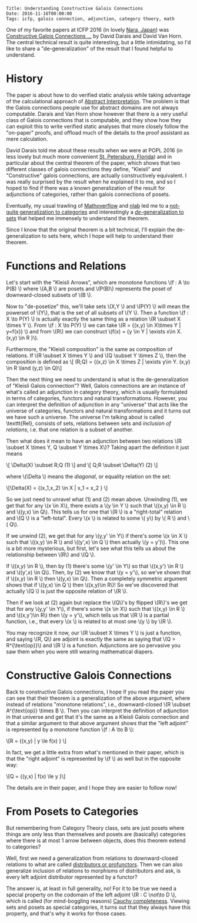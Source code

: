     Title: Understanding Constructive Galois Connections
    Date: 2016-11-16T00:00:00
    Tags: icfp, galois connection, adjunction, category thoery, math

One of my favorite papers at ICFP 2016 (in lovely
[Nara, Japan](http://conf.researchr.org/home/icfp-2016)) was
[Constructive Galois Connections ...](http://dl.acm.org/citation.cfm?id=2951934)
by David Darais and David Van Horn.
The central technical result is quite interesting, but a little
intimidating, so I'd like to share a "de-generalization" of the result
that I found helpful to understand.

<!-- more -->

# History
The paper is about how to do verified static analysis while taking
advantage of the calculational approach of
[Abstract Interpretation](http://www.di.ens.fr/~cousot/COUSOTpapers/Marktoberdorf98.shtml).
The problem is that the Galois connections people use for abstract
domains are not always computable.
Darais and Van Horn show however that there is a very useful class of
Galois connections that is computable, and they show how they can
exploit this to write verified static analyses that more closely
follow the "on-paper" proofs, and offload much of the details to the
proof assistant as mere calculation.

David Darais told me about these results when we were at POPL 2016 (in
less lovely but much more convenient
[St. Petersburg, Florida](http://conf.researchr.org/home/POPL-2016))
and in particular about the central theorem of the paper, which shows
that two different classes of galois connections they define, "Kleisli"
and "Constructive" galois connections, are actually constructively
equivalent.
I was really surprised by the result when he explained it to me, and
so I hoped to find if there was a known generalization of the result
for adjunctions of categories, rather than galois connections of
posets.

Eventually, my usual trawling of
[Mathoverflow](http://mathoverflow.net/) and
[nlab](https://ncatlab.org/nlab/show/HomePage) led me to a
[not-quite generalization to categories](https://ncatlab.org/nlab/show/Cauchy+complete+category#InOrdinaryCatTheoryByProfunctors)
and interestingly a
[*de*-generalization to sets](http://mathoverflow.net/questions/222516/duality-between-compactness-and-hausdorffness/222524#222524)
that helped me immensely to understand the theorem.

Since I know that the original theorem is a bit technical, I'll
explain the de-generalization to sets here, which I hope will help to
understand their theorem.

# Functions and Relations

Let's start with the "Kleisli Arrows", which are monotone functions
\\(f : A \to P(B) \\) where \\(A,B \\) are posets and \\(P(B)\\)
represents the poset of downward-closed subsets of \\(B \\).

Now to "de-posetize" this, we'll take sets \\(X,Y \\) and \\(P(Y) \\)
will mean the powerset of \\(Y\\), that is the set of all subsets of
\\(Y \\). Then a function \\(f : X \to P(Y) \\) is actually exactly
the same thing as a relation \\(R \subset X \times Y \\). From \\(f :
X \to P(Y) \\) we can take \\(R = \{(x,y) \in X\times Y | y=f(x)\} \\)
and from \\(R\\) we can construct \\(f(x) = \{y \in Y | \exists x\in
X. (x,y) \in R \}\\).

Furthermore, the "Kleisli composition" is the same as composition of
relations.
If \\(R \subset X \times Y \\) and \\(Q \subset Y \times Z
\\), then the composition is defined as
\\[ (R;Q) = \{(x,z) \in X \times Z | \exists y\in Y. (x,y) \in R \land (y,z) \in Q\}\\]

Then the next thing we need to understand is what is the
de-generalization of "Kleisli Galois connection"?
Well, Galois connections are an instance of what's called an
adjunction in category theory, which is usually formulated in terms of
categories, functors and natural transformations.
However, you can interpret the definition of adjunction in any
"universe" that acts like the universe of categories, functors and
natural transformations and it turns out we have such a universe.
The universe I'm talking about is called \texttt{Rel}, consists of
sets, relations between sets and *inclusion of relations*, i.e. that
one relation is a subset of another.

Then what does it mean to have an adjunction between two relations
\\(R \subset X \times Y, Q \subset Y \times X\\)? Taking apart the
definition it just means

\\[ \Delta(X) \subset R;Q (1) \\]
and
\\[ Q;R \subset \Delta(Y) (2) \\]

where \\(\Delta \\) means the *diagonal*, or equality relation on the set:

\\[\Delta(X) = \{(x_1,x_2) \in X | x_1 = x_2 \} \\]

So we just need to unravel what (1) and (2) mean above.  Unwinding
(1), we get that for any \\(x \in X\\), there exists a \\(y \in Y \\)
such that \\((x,y) \in R \\) and \\((y,x) \in Q\\). This tells us for
one that \\(R \\) is a "right-total" relation and \\(Q \\) is a
"left-total". Every \\(x \\) is related to some \\( y\\) by \\( R \\)
and \\( Q\\).

If we unwind (2), we get that for any \\(y,y' \in Y\\) if there's some
\\(x \in X \\) such that \\((x,y) \in R \\) and \\((y',x) \in Q \\)
then actually \\(y = y')\\). This one is a bit more mysterious, but
first, let's see what this tells us about the relationship between
\\(R\\) and \\(Q \\).

If \\((x,y) \in R \\), then by (1) there's some \\(y' \in Y\\) so that
\\((x,y') \in R \\) and \\((y',x) \in Q\\). Then, by (2) we know that
\\(y = y'\\), so we've shown that if \\((x,y) \in R \\) then \\((y,x)
\in Q\\). Then a completely symmetric argument shows that if \\((y,x)
\in Q \\) then \\((x,y)\in R\\)! So we've discovered that actually
\\(Q \\) is just the opposite relation of \\(R \\).

Then if we look at (2) again but replace the \\(Q\\)'s by flipped
\\(R\\)'s we get that for any \\(y,y' \in Y\\), if there's some \\(x
\in X\\) such that \\((x,y) \in R \\) and \\((x,y')\in R\\) then \\(y
= y'\\), which tells us that \\(R \\) is a partial function, i.e.,
that every \\(x \\) is related to at most one \\(y \\) by \\(R \\).

You may recognize it now, our \\(R \subset X \times Y \\) is just a
function, and saying \\(R, Q\\) are adjoint is exactly the same as
saying that \\(Q = R^{\text{op}}\\) and \\(R \\) is a function.
Adjunctions are so pervasive you saw them when you were still wearing
mathematical diapers.

# Constructive Galois Connections

Back to constructive Galois connections, I hope if you read the paper
you can see that their theorem is a generalization of the above
argument, where instead of relations "monotone relations", i.e.,
downward-closed \\(R \subset A^{\text{op}} \times B \\). Then you can
interpret the definition of adjunction in that universe and get that
it's the same as a Kleisli Galois connection and that a similar
argument to that above argument shows that the "left adjoint" is
represented by a monotone function \\(f : A \to B \\):

 \\[R = \{(x,y) | y \le f(x) \} \\]

In fact, we get a little extra from what's mentioned in their paper,
which is that the "right adjoint" is represented by \\(f \\) as well
but in the opposite way:

\\[Q = \{(y,x) | f(x) \le y \}\\]

The details are in their paper, and I hope they are easier to follow
now!

# From Posets to Categories

But remembering from Category Theory class, sets are just posets where
things are only less than themselves and posets are (basically)
categories where there is at most 1 arrow between objects, does this
theorem extend to categories?

Well, first we need a generalization from relations to downward-closed
relations to what are called
[distributors or profunctors](https://ncatlab.org/nlab/show/profunctor).
Then we can also generalize inclusion of relations to morphisms of
distributors and ask, is every left adjoint distributor represented by a functor?

The answer is, at least in full generality, no! For it to be true we
need a special property on the codomain of the left adjoint \\(R : C
\not\to D \\), which is called (for mind-boggling reasons)
[Cauchy completeness](https://ncatlab.org/nlab/show/Cauchy+complete+category#InOrdinaryCatTheoryByProfunctors). Viewing
sets and posets as special categories, it turns out that they always
have this property, and that's why it works for those cases.
